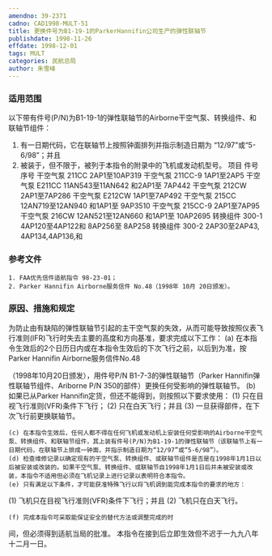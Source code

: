 ```yaml
---
amendno: 39-2371
cadno: CAD1998-MULT-51
title: 更换件号为B1-19-1的ParkerHannifin公司生产的弹性联轴节
publishdate: 1998-11-26
effdate: 1998-12-01
tags: MULT
categories: 民航总局
author: 朱雪峰
---
```


### 适用范围 
以下带有件号(P/N)为B1-19-1的弹性联轴节的Airborne干空气泵、转换组件、和联轴节组件：
1. 有一日期代码，它在联轴节上按照钟面排列并指示制造日期为 “12/97”或“5-6/98”；并且
2. 被装于，但不限于，被列于本指令的附录中的飞机或发动机型号。
项目  件号  序号
干空气泵   211CC  2AP1至10AP319
干空气泵   211CC-9   1AP1至2AP5
干空气泵   E211CC  11AN543至11AN642
和2AP1至 7AP442
干空气泵   212CW  2AP1至7AP286
干空气泵   E212CW  1AP1至7AP492
干空气泵   215CC  12AN719至12AN940
和1AP1至 9AP3510
干空气泵   215CC-9   2AP1至7AP95
干空气泵   216CW  12AN521至12AN660
和1AP1至 10AP2695
转换组件   300-1      4AP120至4AP122和
8AP256至 8AP258
转换组件   300-2  2AP30至2AP43,
4AP134,4AP136,和

### 参考文件
    1. FAA优先信件适航指令 98-23-01；
    2. Parker Hannifin Airborne服务信件 No.48（1998年 10月 20日颁发）。

### 原因、措施和规定 
为防止由有缺陷的弹性联轴节引起的主干空气泵的失效，从而可能导致按照仪表飞行准则(IFR)飞行时失去主要的高度和方向基准，要求完成以下工作： 
    (a) 在本指令生效后的2个日历日内或在本指令生效后的下次飞行之前，以后到为准，按Parker Hannifin Airborne服务信件No.48
       
（1998年10月20日颁发），用件号P/N B1-7-3的弹性联轴节（Parker Hannifin弹性联轴节组件、Ariborne P/N 350的部件）更换任何受影响的弹性联轴节。 
    (b) 如果已从Parker Hannifin定货，但还不能得到，则按照以下要求使用： 
(1) 只在目视飞行准则(VFR)条件下飞行； 
(2) 只在白天飞行；并且 
(3) 一旦获得部件，在下次飞行前更换联轴节。 

    (c) 在本指令生效后，任何人都不得在任何飞机或发动机上安装任何受影响的Airborne干空气泵、转换组件、和联轴节组件，其上装有件号(P/N)为B1-19-1的弹性联轴节（该联轴节上有一日期代码，在联轴节上排成一钟面，并指示制造日期为“12/97”或“5-6/98”）。 
    (d) 检查维修记录以确定现有的干空气泵、转换组件、或联轴节组件是否是在1998年1月1日以后被安装或改装的。如果干空气泵、转换组件、或联轴节自1998年1月1日后并未被安装或改装，本指令不适用但必须在飞机记录上进行记录以表明符合本指令。 
    (e) 只有满足以下条件，才可能获准特殊飞行以将飞机调到能完成本指令的要求的地方： 
(1) 飞机只在目视飞行准则(VFR)条件下飞行；并且 
(2) 飞机只在白天飞行。 


    (f) 完成本指令可采取能保证安全的替代方法或调整完成的时
间，但必须得到适航当局的批准。     本指令在接到后立即生效但不迟于一九九八年十二月一日。
